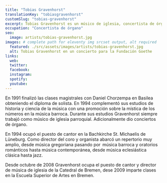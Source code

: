 ```yaml
---
title: "Tobias Gravenhorst"
translationKey: "tobiasgravenhorst"
customSlug: "tobias-gravenhorst"
excerpt: Tobias Gravenhorst es un músico de iglesia, concertista de órgano y musicólogo alemán. Estudió música eclesiástica en Fráncfort del Meno y aprobó el examen en 1987.
occupation: "Concertista de órgano"
seo:
  image: artists/tobias-gravenhorst.jpg
images: # complete path for eleventy img srcset output, alt required
  featured: ./src/assets/images/artists/tobias-gravenhorst.jpg
  alt: Tobias Gravenhorst en un concierto para la Fundación Goethe
links:
  web:
  twitter:
  facebook:
  instagram:
  spotify:
  youtube:
---
```


En 1991 finalizó las clases magistrales con Daniel Chorzempa en Basilea obteniendo el diploma de solista. En 1994 complementó sus estudios de historia y ciencia de la música con una promoción sobre la mística de los números en la música barroca. Durante sus estudios Gravenhorst siempre trabajó como músico de iglesia parroquial. Adicionalmente dio conciertos de órgano.

En 1994 ocupó el puesto de cantor en la Bachkirche St. Michaelis de Lüneburg. Como director del coro y organista abarcó un repertorio muy amplio, desde música gregoriana pasando por  música barroca y oratorios románticos hasta música contemporánea, desde música eclesiástica clásica hasta jazz.

Desde octubre de 2008 Gravenhorst ocupa el puesto de cantor y director de música de iglesia de la Catedral de Bremen, dese 2009 imparte clases en la Escuela Superior de Artes en Bremen.
